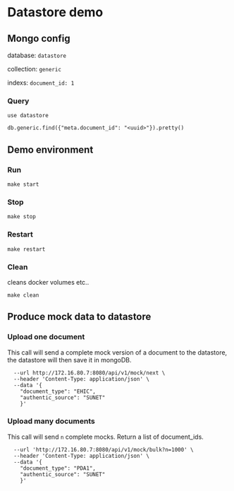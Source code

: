 # Datastore demo
## Mongo config
database: ```datastore```

collection: ```generic```

indexs: ```document_id: 1```

### Query
```use datastore```

```db.generic.find({"meta.document_id": "<uuid>"}).pretty()```

## Demo environment
### Run
```make start```

### Stop
```make stop```

### Restart
```make restart```

### Clean
cleans docker volumes etc..

```make clean```

## Produce mock data to datastore
### Upload one document
This call will send a complete mock version of a document to the datastore, the datastore will then save it in mongoDB.

```curl --request POST \
  --url http://172.16.80.7:8080/api/v1/mock/next \
  --header 'Content-Type: application/json' \
  --data '{
	"document_type": "EHIC",
	"authentic_source": "SUNET"
    }'
```

### Upload many documents
This call will send ```n``` complete mocks. Return a list of document_ids.

```curl --request POST \
  --url 'http://172.16.80.7:8080/api/v1/mock/bulk?n=1000' \
  --header 'Content-Type: application/json' \
  --data '{
	"document_type": "PDA1",
	"authentic_source": "SUNET"
    }'
```
